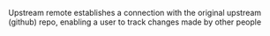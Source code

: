Upstream remote establishes a connection with the original upstream (github) repo, enabling a user to track changes made by other people
